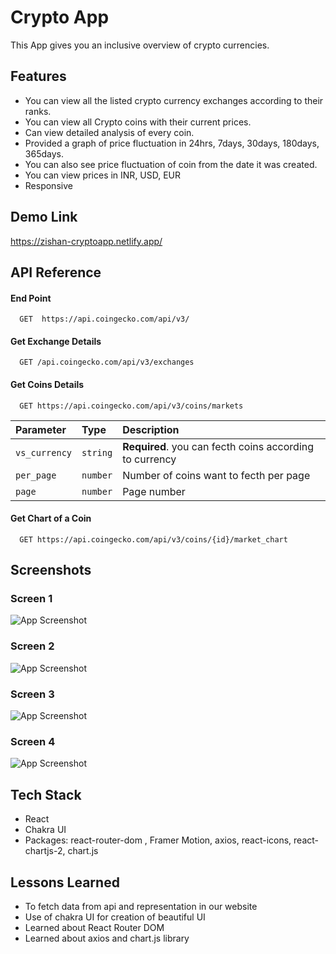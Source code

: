 
# Crypto App

This App gives you an inclusive overview of crypto currencies.


## Features

- You can view all the listed crypto currency exchanges according to their ranks.
- You can view all Crypto coins with their current prices.
- Can view detailed analysis of every coin.
- Provided a graph of price fluctuation in 24hrs, 7days, 30days, 180days, 365days.
- You can also see price fluctuation of coin from the date it was created.
- You can view prices in INR, USD, EUR
- Responsive


## Demo Link

https://zishan-cryptoapp.netlify.app/


## API Reference

#### End Point

```http
  GET  https://api.coingecko.com/api/v3/
```

#### Get Exchange Details

```http
  GET /api.coingecko.com/api/v3/exchanges
```

#### Get Coins Details

```http
  GET https://api.coingecko.com/api/v3/coins/markets
```

| Parameter | Type     | Description                       |
| :-------- | :------- | :-------------------------------- |
| `vs_currency`| `string` | **Required**. you can fecth coins according to currency |
| `per_page`| `number`| Number of coins want to fecth per page|
| `page`| `number` | Page number|


#### Get Chart of a Coin

```http
  GET https://api.coingecko.com/api/v3/coins/{id}/market_chart
```


## Screenshots
### Screen 1
![App Screenshot](https://github.com/zishancoder/crypto-app/blob/main/src/screenshots/screenshot_1.png)
### Screen 2
![App Screenshot](https://github.com/zishancoder/crypto-app/blob/main/src/screenshots/screenshot_2.png)
### Screen 3
![App Screenshot](https://github.com/zishancoder/crypto-app/blob/main/src/screenshots/screenshot_3.png)
### Screen 4
![App Screenshot](https://github.com/zishancoder/crypto-app/blob/main/src/screenshots/screenshot_4.png)

## Tech Stack

- React 
- Chakra UI
- Packages: react-router-dom , Framer Motion, axios, react-icons, react-chartjs-2, chart.js


## Lessons Learned

- To fetch data from api and representation in our website 
- Use of chakra UI for creation of beautiful UI
- Learned about React Router DOM
- Learned about axios and chart.js library

